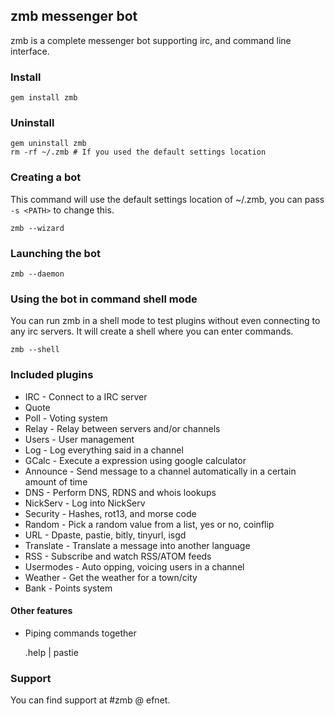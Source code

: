 ## zmb messenger bot

zmb is a complete messenger bot supporting irc, and command line interface.

### Install
	gem install zmb

### Uninstall
	gem uninstall zmb
	rm -rf ~/.zmb # If you used the default settings location

### Creating a bot

This command will use the default settings location of ~/.zmb, you can pass `-s <PATH>` to change this.

	zmb --wizard

### Launching the bot
	zmb --daemon

### Using the bot in command shell mode

You can run zmb in a shell mode to test plugins without even connecting to any irc servers. It will create a shell where you can enter commands.

	zmb --shell

### Included plugins

- IRC - Connect to a IRC server
- Quote
- Poll - Voting system
- Relay - Relay between servers and/or channels
- Users - User management
- Log - Log everything said in a channel
- GCalc - Execute a expression using google calculator
- Announce - Send message to a channel automatically in a certain amount of time
- DNS - Perform DNS, RDNS and whois lookups
- NickServ - Log into NickServ
- Security - Hashes, rot13, and morse code
- Random - Pick a random value from a list, yes or no, coinflip
- URL - Dpaste, pastie, bitly, tinyurl, isgd
- Translate - Translate a message into another language
- RSS - Subscribe and watch RSS/ATOM feeds
- Usermodes - Auto opping, voicing users in a channel
- Weather - Get the weather for a town/city
- Bank - Points system

#### Other features

- Piping commands together

    .help | pastie

### Support

You can find support at #zmb @ efnet.
